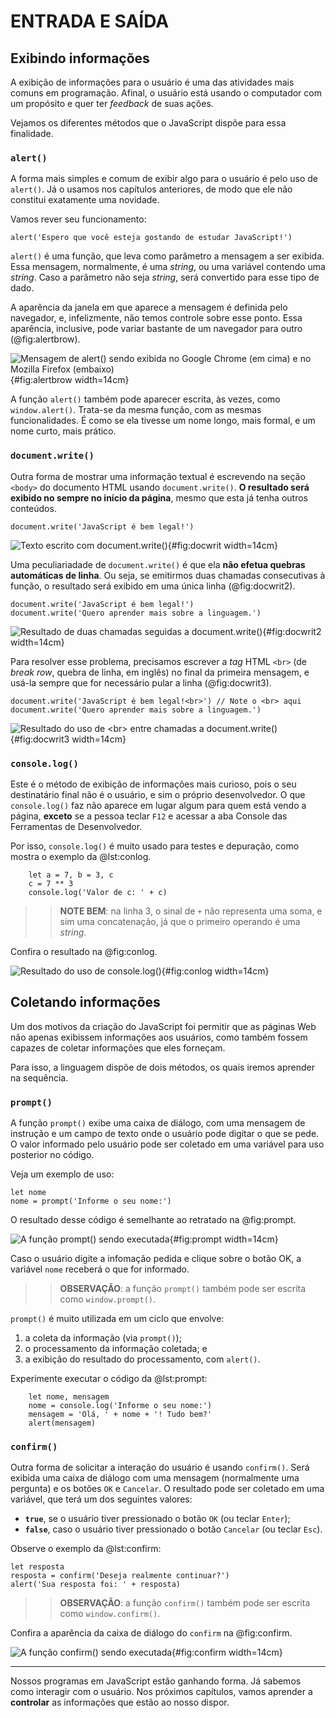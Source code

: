 # ENTRADA E SAÍDA

## Exibindo informações

A exibição de informações para o usuário é uma das atividades mais comuns em programação. Afinal, o usuário está usando o computador com um propósito e quer ter *feedback* de suas ações.

Vejamos os diferentes métodos que o JavaScript dispõe para essa finalidade.

### `alert()`

A forma mais simples e comum de exibir algo para o usuário é pelo uso de `alert()`. Já o usamos nos capítulos anteriores, de modo que ele não constitui exatamente uma novidade.

Vamos rever seu funcionamento:

```{.js}
alert('Espero que você esteja gostando de estudar JavaScript!')
```
`alert()` é uma função, que leva como parâmetro a mensagem a ser exibida. Essa mensagem, normalmente, é uma *string*, ou uma variável contendo uma *string*. Caso a parâmetro não seja *string*, será convertido para esse tipo de dado.

A aparência da janela em que aparece a mensagem é definida pelo navegador, e, infelizmente, não temos controle sobre esse ponto. Essa aparência, inclusive, pode variar bastante de um navegador para outro (@fig:alertbrow).

![Mensagem de alert() sendo exibida no Google Chrome (em cima) e no Mozilla Firefox (embaixo)](./img/cap04-01.png){#fig:alertbrow width=14cm}

A função `alert()` também pode aparecer escrita, às vezes, como `window.alert()`. Trata-se da mesma função, com as mesmas funcionalidades. É como se ela tivesse um nome longo, mais formal, e um nome curto, mais prático.

### `document.write()`

Outra forma de mostrar uma informação textual é escrevendo na seção `<body>` do documento HTML usando `document.write()`. **O resultado será exibido no sempre no início da página**, mesmo que esta já tenha outros conteúdos.

```{.js}
document.write('JavaScript é bem legal!')
```

![Texto escrito com document.write()](./img/cap04-02.png){#fig:docwrit width=14cm}

Uma peculiariadade de `document.write()` é que ela **não efetua quebras automáticas de linha**. Ou seja, se emitirmos duas chamadas consecutivas à função, o resultado será exibido em uma única linha (@fig:docwrit2).

```{.js}
document.write('JavaScript é bem legal!')
document.write('Quero aprender mais sobre a linguagem.')
```

![Resultado de duas chamadas seguidas a document.write()](./img/cap04-03.png){#fig:docwrit2 width=14cm}

Para resolver esse problema, precisamos escrever a *tag* HTML `<br>` (de *break row*, quebra de linha, em inglês) no final da primeira mensagem, e usá-la sempre que for necessário pular a linha (@fig:docwrit3).

```{.js}
document.write('JavaScript é bem legal!<br>') // Note o <br> aqui
document.write('Quero aprender mais sobre a linguagem.')
```

![Resultado do uso de &lt;br&gt; entre chamadas a document.write()](./img/cap04-04.png){#fig:docwrit3 width=14cm}

### `console.log()`

Este é o método de exibição de informações mais curioso, pois o seu destinatário final não é o usuário, e sim o próprio desenvolvedor. O que `console.log()` faz não aparece em lugar algum para quem está vendo a página, **exceto** se a pessoa teclar `F12` e acessar a aba Console das Ferramentas de Desenvolvedor.

Por isso, `console.log()` é muito usado para testes e depuração, como mostra o exemplo da @lst:conlog.

```{ #lst:conlog caption="Exemplo de uso de console.log()" .js .number-lines}
    let a = 7, b = 3, c
    c = 7 ** 3
    console.log('Valor de c: ' + c)
```

>> **NOTE BEM**: na linha 3, o sinal de `+` não representa uma soma, e sim uma concatenação, já que o primeiro operando é uma *string*.

Confira o resultado na @fig:conlog.

![Resultado do uso de console.log()](./img/cap04-05.png){#fig:conlog width=14cm}

## Coletando informações

Um dos motivos da criação do JavaScript foi permitir que as páginas Web não apenas exibissem informações aos usuários, como também fossem capazes de coletar informações que eles forneçam.

Para isso, a linguagem dispõe de dois métodos, os quais iremos aprender na sequência.

### `prompt()`

A função `prompt()` exibe uma caixa de diálogo, com uma mensagem de instrução e um campo de texto onde o usuário pode digitar o que se pede. O valor informado pelo usuário pode ser coletado em uma variável para uso posterior no código.

Veja um exemplo de uso:

```{.js}
let nome
nome = prompt('Informe o seu nome:')
```

O resultado desse código é semelhante ao retratado na @fig:prompt.

![A função prompt() sendo executada](./img/cap04-06.png){#fig:prompt width=14cm}

Caso o usuário digite a infomação pedida e clique sobre o botão OK, a variável `nome` receberá o que for informado.

>> **OBSERVAÇÃO**: a função `prompt()` também pode ser escrita como `window.prompt()`.

`prompt()` é muito utilizada em um ciclo que envolve:

1. a coleta da informação (via `prompt()`);
2. o processamento da informação coletada; e
3. a exibição do resultado do processamento, com `alert()`.

Experimente executar o código da @lst:prompt:

```{ #lst:prompt caption="Exemplo de uso combinado de prompt() e alert()" .js .number-lines}
    let nome, mensagem
    nome = console.log('Informe o seu nome:')
    mensagem = 'Olá, ' + nome + '! Tudo bem?'
    alert(mensagem)
```

### `confirm()`

Outra forma de solicitar a interação do usuário é usando `confirm()`. Será exibida uma caixa de diálogo com uma mensagem (normalmente uma pergunta) e os botões `OK` e  `Cancelar`. O resultado pode ser coletado em uma variável, que terá um dos seguintes valores:

* **`true`**, se o usuário tiver pressionado o botão `OK` (ou teclar `Enter`);
* **`false`**, caso o usuário tiver pressionado o botão `Cancelar` (ou teclar `Esc`).

Observe o exemplo da @lst:confirm:

```{ #lst:confirm caption="Exemplo de uso de confirm()" .js .number-lines}
let resposta
resposta = confirm('Deseja realmente continuar?')
alert('Sua resposta foi: ' + resposta)
```

>> **OBSERVAÇÃO**: a função `confirm()` também pode ser escrita como `window.confirm()`.

Confira a aparência da caixa de diálogo do `confirm` na @fig:confirm.

![A função confirm() sendo executada](./img/cap04-06.png){#fig:confirm width=14cm}

__________________

Nossos programas em JavaScript estão ganhando forma. Já sabemos como interagir com o usuário. Nos próximos capítulos, vamos aprender a **controlar** as informações que estão ao nosso dispor.